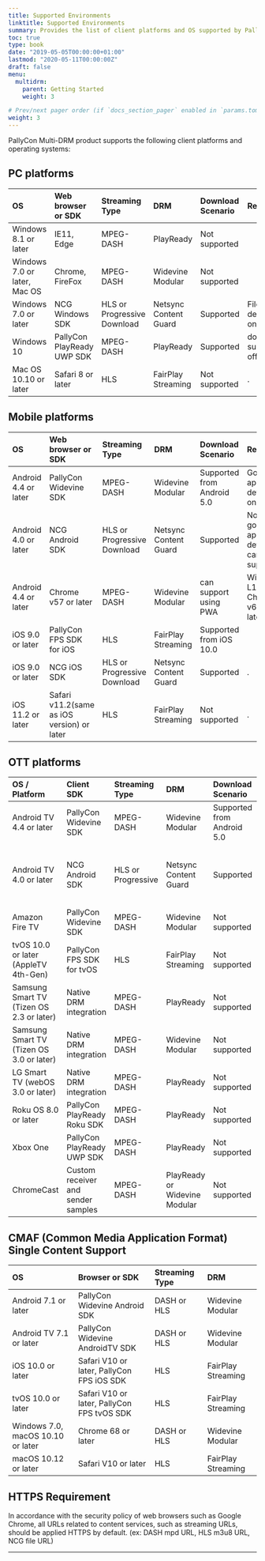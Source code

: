 ```yaml
---
title: Supported Environments
linktitle: Supported Environments
summary: Provides the list of client platforms and OS supported by PallyCon Multi-DRM.
toc: true
type: book
date: "2019-05-05T00:00:00+01:00"
lastmod: "2020-05-11T00:00:00Z"
draft: false
menu:
  multidrm:
    parent: Getting Started
    weight: 3

# Prev/next pager order (if `docs_section_pager` enabled in `params.toml`)
weight: 3
---
```


PallyCon Multi-DRM product supports the following client platforms and operating systems:

## PC platforms

|OS |Web browser or SDK |Streaming Type |DRM |Download Scenario |Remarks |
|:---|:---|:---|:---|:---|:---|
|Windows 8.1 or later |IE11, Edge |MPEG-DASH |PlayReady |Not supported | |
|Windows 7.0 or later, Mac OS |Chrome, FireFox |MPEG-DASH |Widevine Modular |Not supported | |
|Windows 7.0 or later |NCG Windows SDK |HLS or Progressive Download |Netsync Content Guard |Supported |File decryption only |
|Windows 10 | PallyCon PlayReady UWP SDK | MPEG-DASH | PlayReady | Supported | does not support offline |
|Mac OS 10.10 or later |Safari 8 or later |HLS |FairPlay Streaming |Not supported |. |

## Mobile platforms

|OS |Web browser or SDK |Streaming Type |DRM |Download Scenario |Remarks |
|:---|:---|:---|:---|:---|:---|
|Android 4.4 or later |PallyCon Widevine SDK |MPEG-DASH |Widevine Modular |Supported from Android 5.0 |Google-approved devices only |
|Android 4.0 or later |NCG Android SDK |HLS or Progressive Download |Netsync Content Guard |Supported |Non google-approved devices can be supported |
|Android 4.4 or later |Chrome v57 or later |MPEG-DASH | Widevine Modular | can support using PWA |Widevine L1 needs Chrome v62 or later |
|iOS 9.0 or later |PallyCon FPS SDK for iOS |HLS |FairPlay Streaming |Supported from iOS 10.0 | |
|iOS 9.0 or later |NCG iOS SDK |HLS or Progressive Download |Netsync Content Guard |Supported |. |
|iOS 11.2 or later | Safari v11.2(same as iOS version) or later |HLS | FairPlay Streaming | Not supported |. |

## OTT platforms

|OS / Platform |Client SDK |Streaming Type |DRM |Download Scenario |Remarks |
|:---|:---|:---|:---|:---|:---|
|Android TV 4.4 or later |PallyCon Widevine SDK |MPEG-DASH |Widevine Modular |Supported from Android 5.0 |Google-approved devices only |
|Android TV 4.0 or later |NCG Android SDK |HLS or Progressive |Netsync Content Guard |Supported |Non google-approved devices can be supported |
|Amazon Fire TV |PallyCon Widevine SDK |MPEG-DASH |Widevine Modular | Not supported | |
|tvOS 10.0 or later (AppleTV 4th-Gen) |PallyCon FPS SDK for tvOS |HLS |FairPlay Streaming |Not supported | |
|Samsung Smart TV (Tizen OS 2.3 or later) | Native DRM integration | MPEG-DASH | PlayReady |Not supported | |
|Samsung Smart TV (Tizen OS 3.0 or later) | Native DRM integration | MPEG-DASH | Widevine Modular |Not supported | |
|LG Smart TV (webOS 3.0 or later) | Native DRM integration | MPEG-DASH | PlayReady |Not supported | |
|Roku OS 8.0 or later | PallyCon PlayReady Roku SDK | MPEG-DASH | PlayReady | Not supported | |
|Xbox One | PallyCon PlayReady UWP SDK | MPEG-DASH | PlayReady | Not supported | |
|ChromeCast | Custom receiver and sender samples | MPEG-DASH | PlayReady or Widevine Modular | Not supported | . |

## CMAF (Common Media Application Format) Single Content Support

|OS |Browser or SDK |Streaming Type |DRM |
|:---|:---|:---|:---|
|Android 7.1 or later |PallyCon Widevine Android SDK |DASH or HLS |Widevine Modular |
|Android TV 7.1 or later |PallyCon Widevine AndroidTV SDK |DASH or HLS |Widevine Modular |
|iOS 10.0 or later |Safari V10 or later, PallyCon FPS iOS SDK |HLS |FairPlay Streaming |
|tvOS 10.0 or later |Safari V10 or later, PallyCon FPS tvOS SDK |HLS |FairPlay Streaming |
|Windows 7.0, macOS 10.10 or later | Chrome 68 or later |DASH or HLS | Widevine Modular |
|macOS 10.12 or later | Safari V10 or later |HLS | FairPlay Streaming |

## HTTPS Requirement

In accordance with the security policy of web browsers such as Google Chrome, all URLs related to content services, such as streaming URLs, should be applied HTTPS by default. (ex: DASH mpd URL, HLS m3u8 URL, NCG file URL)

***